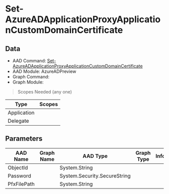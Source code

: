 # Set-AzureADApplicationProxyApplicationCustomDomainCertificate

## Data

+ AAD Command: [Set-AzureADApplicationProxyApplicationCustomDomainCertificate](https://docs.microsoft.com/en-us/powershell/module/AzureADPreview/Set-AzureADApplicationProxyApplicationCustomDomainCertificate)
+ AAD Module: AzureADPreview
+ Graph Command: 
+ Graph Module: 

> Scopes Needed (any one)

|Type|Scopes|
|---|---|
|Application||
|Delegate||

## Parameters

|AAD Name|Graph Name|AAD Type|Graph Type|Infos|
|---|---|---|---|---|
|ObjectId||System.String|||
|Password||System.Security.SecureString|||
|PfxFilePath||System.String|||

